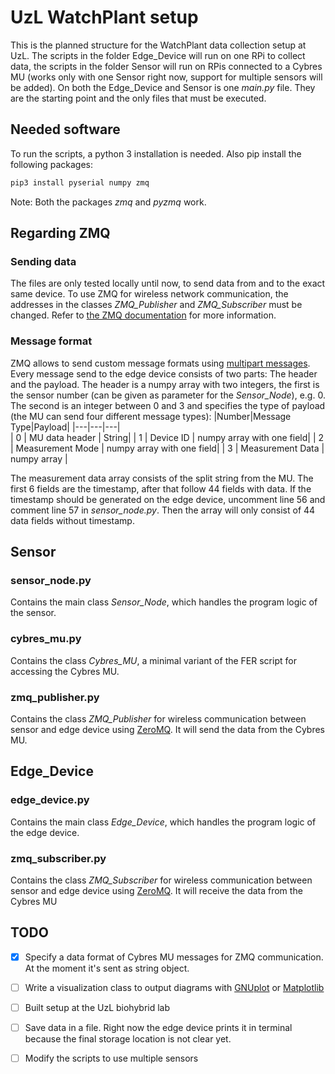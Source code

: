 # UzL WatchPlant setup

This is the planned structure for the WatchPlant data collection setup at UzL. The scripts in the folder Edge_Device will run on one RPi to collect data, the scripts in the folder Sensor will run on RPis connected to a Cybres MU (works only with one Sensor right now, support for multiple sensors will be added). On both the Edge_Device and Sensor is one *main.py* file. They are the starting point and the only files that must be executed.

## Needed software
To run the scripts, a python 3 installation is needed. Also pip install the following packages: 
```bash
pip3 install pyserial numpy zmq
```
Note: Both the packages *zmq* and *pyzmq* work.
## Regarding ZMQ
### Sending data
The files are only tested locally until now, to send data from and to the exact same device. To use ZMQ for wireless network communication, the addresses in the classes *ZMQ_Publisher* and *ZMQ_Subscriber* must be changed. Refer to [the ZMQ documentation](http://api.zeromq.org/3-2:zmq-tcp) for more information.
### Message format
ZMQ allows to send custom message formats using [multipart messages](http://api.zeromq.org/3-2:zmq-send). Every message send to the edge device consists of two parts: The header and the payload. The header is a numpy array with two integers, the first is the sensor number (can be given as parameter for the *Sensor_Node*), e.g. 0. The second is an integer between 0 and 3 and specifies the type of payload (the MU can send four different message types):
|Number|Message Type|Payload|
|---|---|---|  
| 0 | MU data header | String|
| 1 | Device ID | numpy array with one field|
| 2 | Measurement Mode | numpy array with one field|
| 3 | Measurement Data | numpy array |

The measurement data array consists of the split string from the MU. The first 6 fields are the timestamp, after that follow 44 fields with data. If the timestamp should be generated on the edge device, uncomment line 56 and comment line 57 in *sensor_node.py*. Then the array will only consist of 44 data fields without timestamp.

## Sensor
### sensor_node.py
Contains the main class *Sensor_Node*, which handles the program logic of the sensor.
### cybres_mu.py
Contains the class *Cybres_MU*, a minimal variant of the FER script for accessing the Cybres MU.
### zmq_publisher.py
Contains the class *ZMQ_Publisher* for wireless communication between sensor and edge device using [ZeroMQ](https://zeromq.org). It will send the data from the Cybres MU.

## Edge_Device 
### edge_device.py
Contains the main class *Edge_Device*, which handles the program logic of the edge device.
### zmq_subscriber.py
Contains the class *ZMQ_Subscriber* for wireless communication between sensor and edge device using [ZeroMQ](https://zeromq.org). It will receive the data from the Cybres MU

## TODO
- [x] Specify a data format of Cybres MU messages for ZMQ communication. At the moment it's sent as string object.
- [ ] Write a visualization class to output diagrams with [GNUplot](http://gnuplot.info) or [Matplotlib](https://matplotlib.org/)
- [ ] Built setup at the UzL biohybrid lab
- [ ] Save data in a file. Right now the edge device prints it in terminal because the final storage location is not clear yet.
- [ ] Modify the scripts to use multiple sensors


